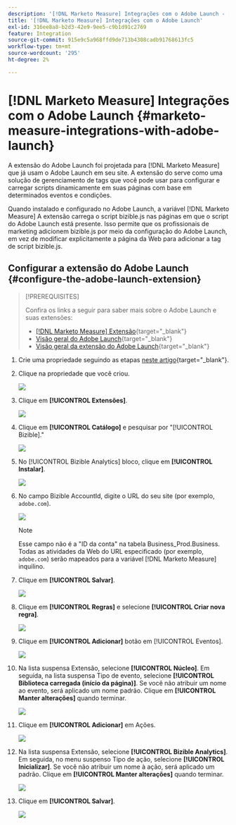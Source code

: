 ```yaml
---
description: '[!DNL Marketo Measure] Integrações com o Adobe Launch - [!DNL Marketo Measure]'
title: '[!DNL Marketo Measure] Integrações com o Adobe Launch'
exl-id: 316ee8a8-b2d3-42e9-9ee5-c9b1d91c2769
feature: Integration
source-git-commit: 915e9c5a968ffd9de713b4308cadb91768613fc5
workflow-type: tm+mt
source-wordcount: '295'
ht-degree: 2%

---
```


# [!DNL Marketo Measure] Integrações com o Adobe Launch {#marketo-measure-integrations-with-adobe-launch}

A extensão do Adobe Launch foi projetada para [!DNL Marketo Measure] que já usam o Adobe Launch em seu site. A extensão do serve como uma solução de gerenciamento de tags que você pode usar para configurar e carregar scripts dinamicamente em suas páginas com base em determinados eventos e condições.

Quando instalado e configurado no Adobe Launch, a variável [!DNL Marketo Measure] A extensão carrega o script bizible.js nas páginas em que o script do Adobe Launch está presente. Isso permite que os profissionais de marketing adicionem bizible.js por meio da configuração do Adobe Launch, em vez de modificar explicitamente a página da Web para adicionar a tag de script bizible.js.

## Configurar a extensão do Adobe Launch {#configure-the-adobe-launch-extension}

>[!PREREQUISITES]
>
>Confira os links a seguir para saber mais sobre o Adobe Launch e suas extensões:
>
>* [[!DNL Marketo Measure] Extensão](https://experienceleague.adobe.com/docs/experience-platform/destinations/catalog/email/bizible.html#catalog){target="_blank"}
>* [Visão geral do Adobe Launch](https://experienceleague.adobe.com/docs/platform-learn/implement-in-websites/overview.html){target="_blank"}
>* [Visão geral da extensão do Adobe Launch](https://experienceleague.adobe.com/docs/experience-platform/tags/extension-dev/overview.html){target="_blank"}

1. Crie uma propriedade seguindo as etapas [neste artigo](https://experienceleague.adobe.com/docs/platform-learn/implement-in-websites/configure-tags/create-a-property.html#go-to-the-data-collection-interface){target="_blank"}.

1. Clique na propriedade que você criou.

   ![](assets/marketo-measure-integrations-with-adobe-launch-1.png)

1. Clique em **[!UICONTROL Extensões]**.

   ![](assets/marketo-measure-integrations-with-adobe-launch-2.png)

1. Clique em **[!UICONTROL Catálogo]** e pesquisar por &quot;[!UICONTROL Bizible].&quot;

   ![](assets/marketo-measure-integrations-with-adobe-launch-3.png)

1. No [!UICONTROL Bizible Analytics] bloco, clique em **[!UICONTROL Instalar]**.

   ![](assets/marketo-measure-integrations-with-adobe-launch-4.png)

1. No campo Bizible AccountId, digite o URL do seu site (por exemplo, `adobe.com`).

   ![](assets/marketo-measure-integrations-with-adobe-launch-5.png)

   >[!NOTE]
   >
   >Esse campo não é a &quot;ID da conta&quot; na tabela Business_Prod.Business. Todas as atividades da Web do URL especificado (por exemplo, `adobe.com`) serão mapeados para a variável [!DNL Marketo Measure] inquilino.

1. Clique em **[!UICONTROL Salvar]**.

   ![](assets/marketo-measure-integrations-with-adobe-launch-6.png)

1. Clique em **[!UICONTROL Regras]** e selecione **[!UICONTROL Criar nova regra]**.

   ![](assets/marketo-measure-integrations-with-adobe-launch-7.png)

1. Clique em **[!UICONTROL Adicionar]** botão em [!UICONTROL Eventos].

   ![](assets/marketo-measure-integrations-with-adobe-launch-8.png)

1. Na lista suspensa Extensão, selecione **[!UICONTROL Núcleo]**. Em seguida, na lista suspensa Tipo de evento, selecione **[!UICONTROL Biblioteca carregada (início da página)]**. Se você não atribuir um nome ao evento, será aplicado um nome padrão. Clique em **[!UICONTROL Manter alterações]** quando terminar.

   ![](assets/marketo-measure-integrations-with-adobe-launch-9.png)

1. Clique em **[!UICONTROL Adicionar]** em Ações.

   ![](assets/marketo-measure-integrations-with-adobe-launch-10.png)

1. Na lista suspensa Extensão, selecione **[!UICONTROL Bizible Analytics]**. Em seguida, no menu suspenso Tipo de ação, selecione **[!UICONTROL Inicializar]**. Se você não atribuir um nome à ação, será aplicado um padrão. Clique em **[!UICONTROL Manter alterações]** quando terminar.

   ![](assets/marketo-measure-integrations-with-adobe-launch-11.png)

1. Clique em **[!UICONTROL Salvar]**.

   ![](assets/marketo-measure-integrations-with-adobe-launch-12.png)
